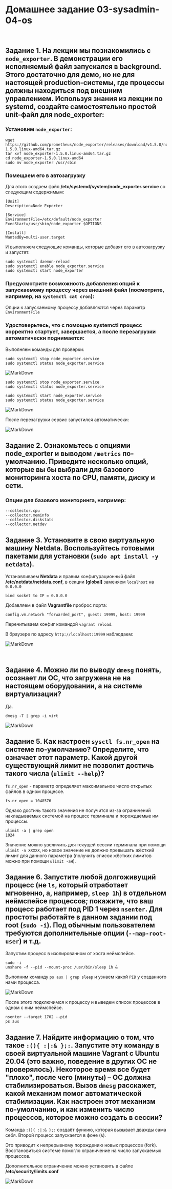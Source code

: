 # Домашнее задание 03-sysadmin-04-os

<br>

## Задание 1. На лекции мы познакомились с `node_exporter`. В демонстрации его исполняемый файл запускался в background. Этого достаточно для демо, но не для настоящей production-системы, где процессы должны находиться под внешним управлением. Используя знания из лекции по systemd, создайте самостоятельно простой unit-файл для node_exporter:

### Установим `node_exporter`:
```
wget https://github.com/prometheus/node_exporter/releases/download/v1.5.0/node_exporter-1.5.0.linux-amd64.tar.gz
tar xvf node_exporter-1.5.0.linux-amd64.tar.gz
cd node_exporter-1.5.0.linux-amd64
sudo mv node_exporter /usr/sbin
```

### Помещаем его в автозагрузку

Для этого создаем файл **/etc/systemd/system/node_exporter.service** со следующим содержимым:
```
[Unit]
Description=Node Exporter

[Service]
EnvironmentFile=/etc/default/node_exporter
ExecStart=/usr/sbin/node_exporter $OPTIONS

[Install]
WantedBy=multi-user.target
```

И выполняем следующие команды, которые добавят его в автозагрузку и запустят:
```
sudo systemctl daemon-reload
sudo systemctl enable node_exporter.service
sudo systemctl start node_exporter
```
### Предусмотрите возможность добавления опций к запускаемому процессу через внешний файл (посмотрите, например, на `systemctl cat cron`):
Опции к запускаемому процессу добавляются через параметр `EnvironmentFile`

### Удостоверьтесь, что с помощью systemctl процесс корректно стартует, завершается, а после перезагрузки автоматически поднимается:
Выполняем команды для проверки:
```
sudo systemctl stop node_exporter.service
sudo systemctl status node_exporter.service
```

![MarkDown](img/1.png)

```
sudo systemctl stop node_exporter.service
sudo systemctl status node_exporter.service

sudo systemctl start node_exporter.service
sudo systemctl status node_exporter.service
```
![MarkDown](img/2.png)

После перезагрузки сервис запустился автоматически:

![MarkDown](img/3.png)
<br>

## Задание 2. Ознакомьтесь с опциями node_exporter и выводом `/metrics` по-умолчанию. Приведите несколько опций, которые вы бы выбрали для базового мониторинга хоста по CPU, памяти, диску и сети.

### Опции для базового мониторинга, например:
```
--collector.cpu
--collector.meminfo
--collector.diskstats
--collector.netdev
```


## Задание 3. Установите в свою виртуальную машину Netdata. Воспользуйтесь готовыми пакетами для установки (`sudo apt install -y netdata`).

Устанавливаем **Netdata** и правим конфигурационный файл **/etc/netdata/netdata.conf**, в секции **[global]** заменяем `localhost` на `0.0.0.0`
```
bind socket to IP = 0.0.0.0
```

Добавляем в файл **Vagrantfile** проброс порта:
```
config.vm.network "forwarded_port", guest: 19999, host: 19999
```
Перечитываем конфиг командой `vagrant reload`.<br>

В браузере по адресу `http://localhost:19999` наблюдаем:

![MarkDown](img/4.png)

<br>

## Задание 4. Можно ли по выводу `dmesg` понять, осознает ли ОС, что загружена не на настоящем оборудовании, а на системе виртуализации?
Да.
```
dmesg -T | grep -i virt
```

![MarkDown](img/5.png)

## Задание 5. Как настроен `sysctl fs.nr_open` на системе по-умолчанию? Определите, что означает этот параметр. Какой другой существующий лимит не позволит достичь такого числа (`ulimit --help`)?

`fs.nr_open` - параметр определяет максимальное число открытых файлов в одном процессе.<br>
```
fs.nr_open = 1048576
```
Однако достичь такого значения не получится из-за ограничений накладываемых системой на процесс терминала и порождаемые им процессы.<br>
```
ulimit -a | grep open
1024
```
Значение можно увеличить для текущей сеcсии терминала при помощи `ulimit -n XXXXX`, но новое значение не должно превышать жёсткий лимит для данного параметра (получить список жёстких лимитов можно при помощи `ulimit -aH`).
<br>

## Задание 6. Запустите любой долгоживущий процесс (не `ls`, который отработает мгновенно, а, например, `sleep 1h`) в отдельном неймспейсе процессов; покажите, что ваш процесс работает под PID 1 через `nsenter`. Для простоты работайте в данном задании под root (`sudo -i`). Под обычным пользователем требуются дополнительные опции (`--map-root-user`) и т.д.
Запустим процесс в изолированном от хоста неймспейсе.
```
sudo -i
unshare -f --pid --mount-proc /usr/bin/sleep 1h &
```
Выполним команду `ps aux | grep sleep` и узнаем какой `PID` у созданного нами процесса.

![MarkDown](img/6.png)

После этого подключимся к процессу и выведем список процессов в одном с ним неймспейсе.
```
nsenter --target 1702 --pid
ps aux
```

## Задание 7. Найдите информацию о том, что такое `:(){ :|:& };:`. Запустите эту команду в своей виртуальной машине Vagrant с Ubuntu 20.04 (**это важно, поведение в других ОС не проверялось**). Некоторое время все будет "плохо", после чего (минуты) – ОС должна стабилизироваться. Вызов `dmesg` расскажет, какой механизм помог автоматической стабилизации. Как настроен этот механизм по-умолчанию, и как изменить число процессов, которое можно создать в сессии?
Команда `:(){ :|:& };:` создаёт функию, которая вызывает дважды сама себя. Второй процесс запускается в фоне (`&`).<br>

Это приводит к непрерывному порождению новых процессов (fork). Восстановиться системе помогло ограничение на число запускаемых процессов.<br>

Дополнительное ограничение можно установить в файле **/etc/security/limits.conf**

![MarkDown](img/7.png)

<br>